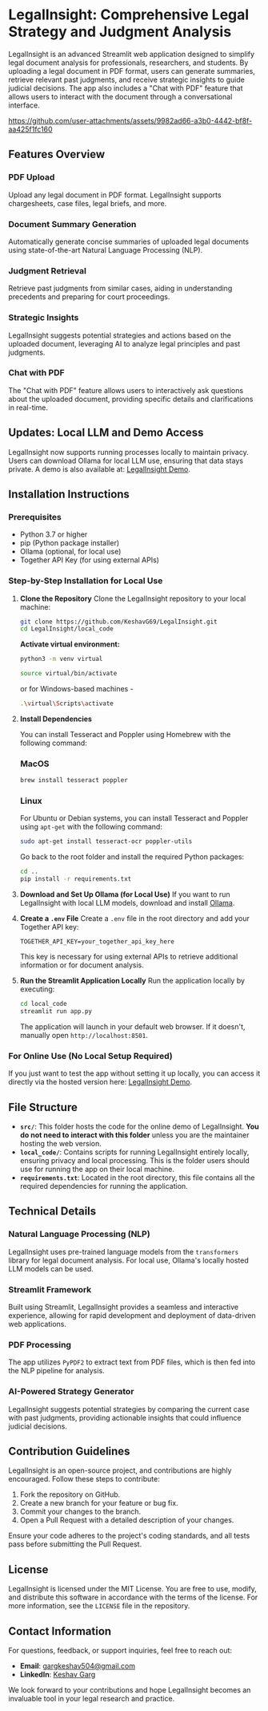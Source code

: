 
# LegalInsight: Comprehensive Legal Strategy and Judgment Analysis

LegalInsight is an advanced Streamlit web application designed to simplify legal document analysis for professionals, researchers, and students. By uploading a legal document in PDF format, users can generate summaries, retrieve relevant past judgments, and receive strategic insights to guide judicial decisions. The app also includes a "Chat with PDF" feature that allows users to interact with the document through a conversational interface.


https://github.com/user-attachments/assets/9982ad66-a3b0-4442-bf8f-aa425f1fc160

## Features Overview

### PDF Upload
Upload any legal document in PDF format. LegalInsight supports chargesheets, case files, legal briefs, and more.

### Document Summary Generation
Automatically generate concise summaries of uploaded legal documents using state-of-the-art Natural Language Processing (NLP).

### Judgment Retrieval
Retrieve past judgments from similar cases, aiding in understanding precedents and preparing for court proceedings.

### Strategic Insights
LegalInsight suggests potential strategies and actions based on the uploaded document, leveraging AI to analyze legal principles and past judgments.

### Chat with PDF
The "Chat with PDF" feature allows users to interactively ask questions about the uploaded document, providing specific details and clarifications in real-time.

## Updates: Local LLM and Demo Access
LegalInsight now supports running processes locally to maintain privacy. Users can download Ollama for local LLM use, ensuring that data stays private. A demo is also available at: [LegalInsight Demo](https://legal-insight.streamlit.app/).

## Installation Instructions

### Prerequisites
- Python 3.7 or higher
- pip (Python package installer)
- Ollama (optional, for local use)
- Together API Key (for using external APIs)

### Step-by-Step Installation for Local Use

1. **Clone the Repository**
   Clone the LegalInsight repository to your local machine:
   ```bash
   git clone https://github.com/KeshavG69/LegalInsight.git
   cd LegalInsight/local_code
   ```

   **Activate virtual environment:**
   ```bash
   python3 -m venv virtual
   ```

   ```bash
   source virtual/bin/activate
   ```

      or for Windows-based machines -
   ```bash
   .\virtual\Scripts\activate
   ```

2. **Install Dependencies**



   You can install Tesseract and Poppler using Homebrew with the following command:
   ### MacOS
   ```bash
   brew install tesseract poppler
   ```
   
   ### Linux
   
   For Ubuntu or Debian systems, you can install Tesseract and Poppler using `apt-get` with the following command:
   
   ```bash
   sudo apt-get install tesseract-ocr poppler-utils
   ```


   Go back to the root folder and install the required Python packages:
   ```bash
   cd ..
   pip install -r requirements.txt
   ```

4. **Download and Set Up Ollama (for Local Use)**
   If you want to run LegalInsight with local LLM models, download and install [Ollama](https://ollama.com/download).

5. **Create a `.env` File**
   Create a `.env` file in the root directory and add your Together API key:
   ```
   TOGETHER_API_KEY=your_together_api_key_here
   ```
   This key is necessary for using external APIs to retrieve additional information or for document analysis.

6. **Run the Streamlit Application Locally**
   Run the application locally by executing:
   ```bash
   cd local_code
   streamlit run app.py
   ```

   The application will launch in your default web browser. If it doesn't, manually open `http://localhost:8501`.

### For Online Use (No Local Setup Required)
If you just want to test the app without setting it up locally, you can access it directly via the hosted version here: [LegalInsight Demo](https://legal-insight.streamlit.app/).

## File Structure

- **`src/`**: This folder hosts the code for the online demo of LegalInsight. **You do not need to interact with this folder** unless you are the maintainer hosting the web version.
- **`local_code/`**: Contains scripts for running LegalInsight entirely locally, ensuring privacy and local processing. This is the folder users should use for running the app on their local machine.
- **`requirements.txt`**: Located in the root directory, this file contains all the required dependencies for running the application.

## Technical Details

### Natural Language Processing (NLP)
LegalInsight uses pre-trained language models from the `transformers` library for legal document analysis. For local use, Ollama's locally hosted LLM models can be used.

### Streamlit Framework
Built using Streamlit, LegalInsight provides a seamless and interactive experience, allowing for rapid development and deployment of data-driven web applications.

### PDF Processing
The app utilizes `PyPDF2` to extract text from PDF files, which is then fed into the NLP pipeline for analysis.

### AI-Powered Strategy Generator
LegalInsight suggests potential strategies by comparing the current case with past judgments, providing actionable insights that could influence judicial decisions.

## Contribution Guidelines

LegalInsight is an open-source project, and contributions are highly encouraged. Follow these steps to contribute:

1. Fork the repository on GitHub.
2. Create a new branch for your feature or bug fix.
3. Commit your changes to the branch.
4. Open a Pull Request with a detailed description of your changes.

Ensure your code adheres to the project's coding standards, and all tests pass before submitting the Pull Request.

## License

LegalInsight is licensed under the MIT License. You are free to use, modify, and distribute this software in accordance with the terms of the license. For more information, see the `LICENSE` file in the repository.

## Contact Information

For questions, feedback, or support inquiries, feel free to reach out:

- **Email**: gargkeshav504@gmail.com
- **LinkedIn**: [Keshav Garg](https://www.linkedin.com/in/keshav-garg-7760b1232/)

We look forward to your contributions and hope LegalInsight becomes an invaluable tool in your legal research and practice.













